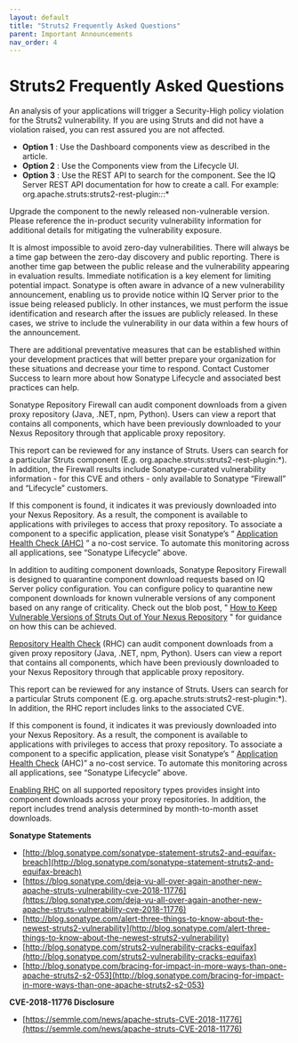 ```yaml
---
layout: default
title: "Struts2 Frequently Asked Questions"
parent: Important Announcements
nav_order: 4
---
```


# Struts2 Frequently Asked Questions

An analysis of your applications will trigger a Security-High policy violation for the Struts2 vulnerability. If you are using Struts and did not have a violation raised, you can rest assured you are not affected.

- **Option 1** : Use the Dashboard components view as described in the article.
- **Option 2** : Use the Components view from the Lifecycle UI.
- **Option 3** : Use the REST API to search for the component. See the IQ Server REST API documentation for how to create a call. For example: org.apache.struts:struts2-rest-plugin:*:*:*

Upgrade the component to the newly released non-vulnerable version. Please reference the in-product security vulnerability information for additional details for mitigating the vulnerability exposure.

It is almost impossible to avoid zero-day vulnerabilities. There will always be a time gap between the zero-day discovery and public reporting. There is another time gap between the public release and the vulnerability appearing in evaluation results. Immediate notification is a key element for limiting potential impact. Sonatype is often aware in advance of a new vulnerability announcement, enabling us to provide notice within IQ Server prior to the issue being released publicly. In other instances, we must perform the issue identification and research after the issues are publicly released. In these cases, we strive to include the vulnerability in our data within a few hours of the announcement.

There are additional preventative measures that can be established within your development practices that will better prepare your organization for these situations and decrease your time to respond. Contact Customer Success to learn more about how Sonatype Lifecycle and associated best practices can help.

Sonatype Repository Firewall can audit component downloads from a given proxy repository (Java, .NET, npm, Python). Users can view a report that contains all components, which have been previously downloaded to your Nexus Repository through that applicable proxy repository.

This report can be reviewed for any instance of Struts. Users can search for a particular Struts component (E.g. org.apache.struts:struts2-rest-plugin:*). In addition, the Firewall results include Sonatype-curated vulnerability information - for this CVE and others - only available to Sonatype “Firewall” and “Lifecycle” customers.

If this component is found, it indicates it was previously downloaded into your Nexus Repository. As a result, the component is available to applications with privileges to access that proxy repository. To associate a component to a specific application, please visit Sonatype’s “ [Application Health Check (AHC)](https://www.sonatype.com/software-bill-of-materials) ” a no-cost service. To automate this monitoring across all applications, see “Sonatype Lifecycle” above.

In addition to auditing component downloads, Sonatype Repository Firewall is designed to quarantine component download requests based on IQ Server policy configuration. You can configure policy to quarantine new component downloads for known vulnerable versions of any component based on any range of criticality. Check out the blob post, " [How to Keep Vulnerable Versions of Struts Out of Your Nexus Repository](https://blog.sonatype.com/how-to-keep-vulnerable-versions-of-struts-out-of-your-nexus-repository) " for guidance on how this can be achieved.

[Repository Health Check](http://blog.sonatype.com/how-to-use-the-new-repository-health-check-2.0) (RHC) can audit component downloads from a given proxy repository (Java, .NET, npm, Python). Users can view a report that contains all components, which have been previously downloaded to your Nexus Repository through that applicable proxy repository.

This report can be reviewed for any instance of Struts. Users can search for a particular Struts component (E.g. org.apache.struts:struts2-rest-plugin:*). In addition, the RHC report includes links to the associated CVE.

If this component is found, it indicates it was previously downloaded into your Nexus Repository. As a result, the component is available to applications with privileges to access that proxy repository. To associate a component to a specific application, please visit Sonatype’s “ [Application Health Check](https://www.sonatype.com/software-bill-of-materials) (AHC)” a no-cost service. To automate this monitoring across all applications, see “Sonatype Lifecycle” above.

[Enabling RHC](http://blog.sonatype.com/how-to-use-the-new-repository-health-check-2.0) on all supported repository types provides insight into component downloads across your proxy repositories. In addition, the report includes trend analysis determined by month-to-month asset downloads.

**Sonatype Statements**

- [http://blog.sonatype.com/sonatype-statement-struts2-and-equifax-breach](http://blog.sonatype.com/sonatype-statement-struts2-and-equifax-breach)
- [https://blog.sonatype.com/deja-vu-all-over-again-another-new-apache-struts-vulnerability-cve-2018-11776](https://blog.sonatype.com/deja-vu-all-over-again-another-new-apache-struts-vulnerability-cve-2018-11776)
- [http://blog.sonatype.com/alert-three-things-to-know-about-the-newest-struts2-vulnerability](http://blog.sonatype.com/alert-three-things-to-know-about-the-newest-struts2-vulnerability)
- [http://blog.sonatype.com/struts2-vulnerability-cracks-equifax](http://blog.sonatype.com/struts2-vulnerability-cracks-equifax)
- [http://blog.sonatype.com/bracing-for-impact-in-more-ways-than-one-apache-struts2-s2-053](http://blog.sonatype.com/bracing-for-impact-in-more-ways-than-one-apache-struts2-s2-053)

**CVE-2018-11776 Disclosure**

- [https://semmle.com/news/apache-struts-CVE-2018-11776](https://semmle.com/news/apache-struts-CVE-2018-11776)
